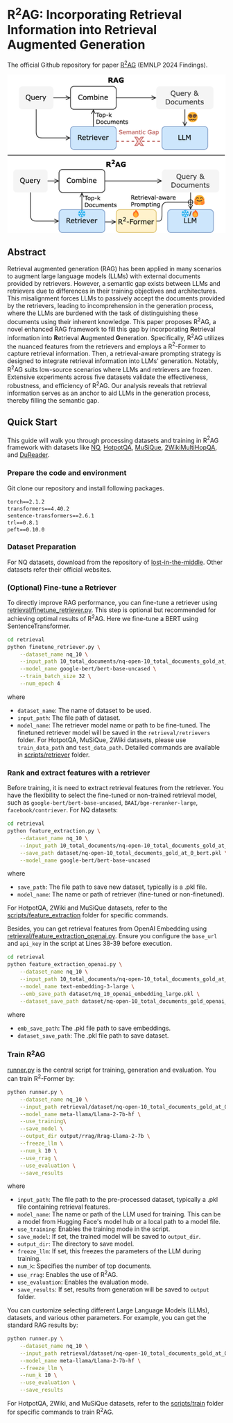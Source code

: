 # R$`^2`$AG: Incorporating Retrieval Information into Retrieval Augmented Generation
The official Github repository for paper [R$`^2`$AG]() (EMNLP 2024 Findings).

![intro](assets/intro.png)

## Abstract
Retrieval augmented generation (RAG) has been applied in many scenarios to augment large language models (LLMs) with external documents provided by retrievers. However, a semantic gap exists between LLMs and retrievers due to differences in their training objectives and architectures. This misalignment forces LLMs to passively accept the documents provided by the retrievers, leading to incomprehension in the generation process, where the LLMs are burdened with the task of distinguishing these documents using their inherent knowledge. This paper proposes R$`^2`$AG, a novel enhanced RAG framework to fill this gap by incorporating **R**etrieval information into **R**etrieval **A**ugmented **G**eneration. Specifically, R$`^2`$AG utilizes the nuanced features from the retrievers and employs a R$`^2`$-Former to capture retrieval information. Then, a retrieval-aware prompting strategy is designed to integrate retrieval information into LLMs' generation. Notably, R$`^2`$AG suits low-source scenarios where LLMs and retrievers are frozen. Extensive experiments across five datasets validate the effectiveness, robustness, and efficiency of R$`^2`$AG. Our analysis reveals that retrieval information serves as an anchor to aid LLMs in the generation process, thereby filling the semantic gap.

## Quick Start
This guide will walk you through processing datasets and training in R$`^2`$AG framework with datasets like [NQ](https://ai.google.com/research/NaturalQuestions/), [HotpotQA](https://hotpotqa.github.io), [MuSiQue](https://allenai.org/data/musique), [2WikiMultiHopQA](https://github.com/Alab-NII/2wikimultihop?tab=readme-ov-file), and [DuReader](https://huggingface.co/datasets/yanbingzheng/LongBench).

### Prepare the code and environment
Git clone our repository and install following packages.
```
torch==2.1.2
transformers==4.40.2
sentence-transformers==2.6.1
trl==0.8.1
peft==0.10.0
```

### Dataset Preparation
For NQ datasets, download from the repository of [lost-in-the-middle](https://github.com/nelson-liu/lost-in-the-middle/tree/main/qa_data). Other datasets refer their official websites.

### (Optional) Fine-tune a Retriever
To directly improve RAG performance, you can fine-tune a retriever using [retrieval/finetune_retriever.py](retrieval/finetune_retriever.py). This step is optional but recommended for achieving optimal results of R$`^2`$AG. Here we fine-tune a BERT using SentenceTransformer.
```bash
cd retrieval
python finetune_retriever.py \
    --dataset_name nq_10 \
    --input_path 10_total_documents/nq-open-10_total_documents_gold_at_0.jsonl.gz \
    --model_name google-bert/bert-base-uncased \
    --train_batch_size 32 \
    --num_epoch 4
```
where
- `dataset_name`: The name of dataset to be used.
- `input_path`: The file path of dataset.
- `model_name`: The retriever model name or path to be fine-tuned.
The finetuned retriever model will be saved in the `retrieval/retrievers` folder. For HotpotQA, MuSiQue, 2Wiki datasets, please use `train_data_path` and `test_data_path`. Detailed commands are available in [scripts/retriever](scripts/retriever) folder.

### Rank and extract features with a retriever
Before training, it is need to extract retrieval features from the retriever. You have the flexibility to select the fine-tuned or non-trained retrieval model, such as `google-bert/bert-base-uncased`, `BAAI/bge-reranker-large`, `facebook/contriever`.
For NQ datasets:
```bash
cd retrieval
python feature_extraction.py \
    --dataset_name nq_10 \
    --input_path 10_total_documents/nq-open-10_total_documents_gold_at_0.jsonl.gz \
    --save_path dataset/nq-open-10_total_documents_gold_at_0_bert.pkl \
    --model_name google-bert/bert-base-uncased
```
where
- `save_path`: The file path to save new dataset, typically is a .pkl file.
- `model_name`: The name or path of retriever (fine-tuned or non-finetuned).

For HotpotQA, 2Wiki and MuSiQue datasets, refer to the [scripts/feature_extraction](scripts/feature_extraction) folder for specific commands.

Besides, you can get retrieval features from OpenAI Embedding using [retrieval/feature_extraction_openai.py](retrieval/feature_extraction_openai.py). Ensure you configure the `base_url` and `api_key` in the script at Lines 38-39 before execution.
```bash
cd retrieval
python feature_extraction_openai.py \
    --dataset_name nq_10 \
    --input_path 10_total_documents/nq-open-10_total_documents_gold_at_0.jsonl.gz \
    --model_name text-embedding-3-large \
    --emb_save_path dataset/nq_10_openai_embedding_large.pkl \
    --dataset_save_path dataset/nq-open-10_total_documents_gold_openai_large.pkl
```
where
- `emb_save_path`: The .pkl file path to save embeddings.
- `dataset_save_path`: The .pkl file path to save dataset.

### Train R$`^2`$AG
[runner.py](runner.py) is the central script for training, generation and evaluation. You can train R$`^2`$-Former by:
```bash
python runner.py \
    --dataset_name nq_10 \
    --input_path retrieval/dataset/nq-open-10_total_documents_gold_at_0_bert.pkl \
    --model_name meta-llama/Llama-2-7b-hf \
    --use_training\
    --save_model \
    --output_dir output/rrag/Rrag-Llama-2-7b \
    --freeze_llm \
    --num_k 10 \
    --use_rrag \
    --use_evaluation \
    --save_results
```
where
- `input_path`: The file path to the pre-processed dataset, typically a .pkl file containing retrieval features.
- `model_name`: The name or path of the LLM used for training. This can be a model from Hugging Face's model hub or a local path to a model file.
- `use_training`: Enables the training mode in the script.
- `save_model`: If set, the trained model will be saved to `output_dir`. 
- `output_dir`: The directory to save model. 
- `freeze_llm`: If set, this freezes the parameters of the LLM during training.
- `num_k`: Specifies the number of top documents. 
- `use_rrag`: Enables the use of R$`^2`$AG.
- `use_evaluation`: Enables the evaluation mode.
- `save_results`: If set, results from generation will be saved to `output` folder.

You can customize selecting different Large Language Models (LLMs), datasets, and various other parameters. For example, you can get the standard RAG results by:
```bash
python runner.py \
    --dataset_name nq_10 \
    --input_path retrieval/dataset/nq-open-10_total_documents_gold_at_0_bert.pkl \
    --model_name meta-llama/Llama-2-7b-hf \
    --freeze_llm \
    --num_k 10 \
    --use_evaluation \
    --save_results
```
For HotpotQA, 2Wiki, and MuSiQue datasets, refer to the [scripts/train](scripts/train) folder for specific commands to train R$`^2`$AG.


